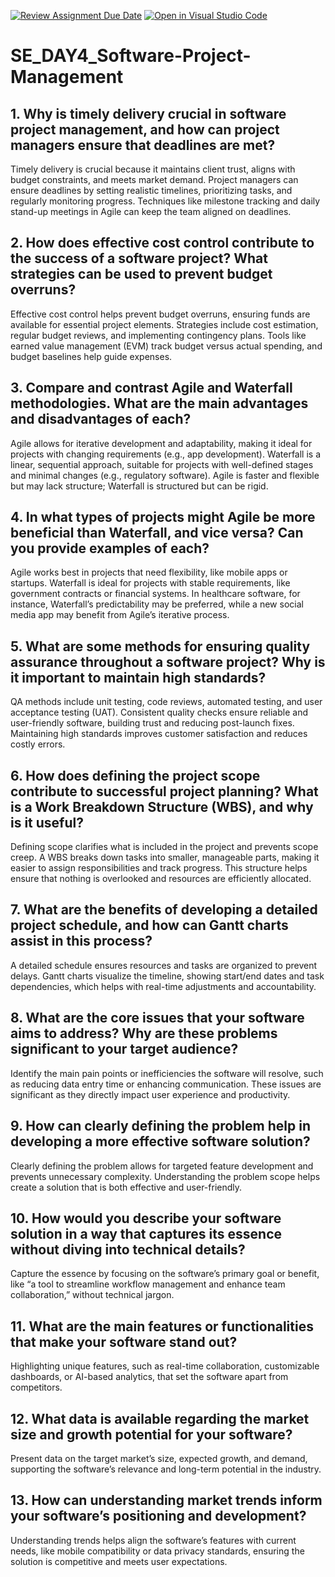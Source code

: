 [![Review Assignment Due Date](https://classroom.github.com/assets/deadline-readme-button-22041afd0340ce965d47ae6ef1cefeee28c7c493a6346c4f15d667ab976d596c.svg)](https://classroom.github.com/a/9pw6JKcu)
[![Open in Visual Studio Code](https://classroom.github.com/assets/open-in-vscode-2e0aaae1b6195c2367325f4f02e2d04e9abb55f0b24a779b69b11b9e10269abc.svg)](https://classroom.github.com/online_ide?assignment_repo_id=17083099&assignment_repo_type=AssignmentRepo)
# SE_DAY4_Software-Project-Management
## 1. Why is timely delivery crucial in software project management, and how can project managers ensure that deadlines are met?
Timely delivery is crucial because it maintains client trust, aligns with budget constraints, and meets market demand. Project managers can ensure deadlines by setting realistic timelines, prioritizing tasks, and regularly monitoring progress. Techniques like milestone tracking and daily stand-up meetings in Agile can keep the team aligned on deadlines.

## 2. How does effective cost control contribute to the success of a software project? What strategies can be used to prevent budget overruns?
Effective cost control helps prevent budget overruns, ensuring funds are available for essential project elements. Strategies include cost estimation, regular budget reviews, and implementing contingency plans. Tools like earned value management (EVM) track budget versus actual spending, and budget baselines help guide expenses.

## 3. Compare and contrast Agile and Waterfall methodologies. What are the main advantages and disadvantages of each?
Agile allows for iterative development and adaptability, making it ideal for projects with changing requirements (e.g., app development). Waterfall is a linear, sequential approach, suitable for projects with well-defined stages and minimal changes (e.g., regulatory software). Agile is faster and flexible but may lack structure; Waterfall is structured but can be rigid.

## 4. In what types of projects might Agile be more beneficial than Waterfall, and vice versa? Can you provide examples of each?
Agile works best in projects that need flexibility, like mobile apps or startups. Waterfall is ideal for projects with stable requirements, like government contracts or financial systems. In healthcare software, for instance, Waterfall’s predictability may be preferred, while a new social media app may benefit from Agile’s iterative process.

## 5. What are some methods for ensuring quality assurance throughout a software project? Why is it important to maintain high standards?
QA methods include unit testing, code reviews, automated testing, and user acceptance testing (UAT). Consistent quality checks ensure reliable and user-friendly software, building trust and reducing post-launch fixes. Maintaining high standards improves customer satisfaction and reduces costly errors.

## 6. How does defining the project scope contribute to successful project planning? What is a Work Breakdown Structure (WBS), and why is it useful?
Defining scope clarifies what is included in the project and prevents scope creep. A WBS breaks down tasks into smaller, manageable parts, making it easier to assign responsibilities and track progress. This structure helps ensure that nothing is overlooked and resources are efficiently allocated.

## 7. What are the benefits of developing a detailed project schedule, and how can Gantt charts assist in this process?
A detailed schedule ensures resources and tasks are organized to prevent delays. Gantt charts visualize the timeline, showing start/end dates and task dependencies, which helps with real-time adjustments and accountability.

## 8. What are the core issues that your software aims to address? Why are these problems significant to your target audience?
Identify the main pain points or inefficiencies the software will resolve, such as reducing data entry time or enhancing communication. These issues are significant as they directly impact user experience and productivity.
## 9. How can clearly defining the problem help in developing a more effective software solution?
Clearly defining the problem allows for targeted feature development and prevents unnecessary complexity. Understanding the problem scope helps create a solution that is both effective and user-friendly.
## 10. How would you describe your software solution in a way that captures its essence without diving into technical details?
Capture the essence by focusing on the software’s primary goal or benefit, like “a tool to streamline workflow management and enhance team collaboration,” without technical jargon.
## 11. What are the main features or functionalities that make your software stand out?
Highlighting unique features, such as real-time collaboration, customizable dashboards, or AI-based analytics, that set the software apart from competitors.
## 12. What data is available regarding the market size and growth potential for your software?
Present data on the target market’s size, expected growth, and demand, supporting the software’s relevance and long-term potential in the industry.
## 13. How can understanding market trends inform your software’s positioning and development?
Understanding trends helps align the software’s features with current needs, like mobile compatibility or data privacy standards, ensuring the solution is competitive and meets user expectations.






